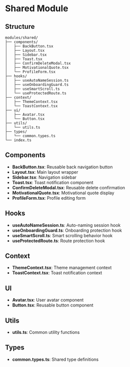 # Shared Module

## Structure
```
modules/shared/
├── components/
│   ├── BackButton.tsx
│   ├── Layout.tsx
│   ├── Sidebar.tsx
│   ├── Toast.tsx
│   ├── ConfirmDeleteModal.tsx
│   ├── MotivationalQuote.tsx
│   └── ProfileForm.tsx
├── hooks/
│   ├── useAutoNameSession.ts
│   ├── useOnboardingGuard.ts
│   ├── useSmartScroll.ts
│   └── useProtectedRoute.ts
├── context/
│   ├── ThemeContext.tsx
│   └── ToastContext.tsx
├── ui/
│   ├── Avatar.tsx
│   └── Button.tsx
├── utils/
│   └── utils.ts
├── types/
│   └── common.types.ts
└── index.ts
```

## Components
- **BackButton.tsx**: Reusable back navigation button
- **Layout.tsx**: Main layout wrapper
- **Sidebar.tsx**: Navigation sidebar
- **Toast.tsx**: Toast notification component
- **ConfirmDeleteModal.tsx**: Reusable delete confirmation
- **MotivationalQuote.tsx**: Motivational quote display
- **ProfileForm.tsx**: Profile editing form

## Hooks
- **useAutoNameSession.ts**: Auto-naming session hook
- **useOnboardingGuard.ts**: Onboarding protection hook
- **useSmartScroll.ts**: Smart scrolling behavior hook
- **useProtectedRoute.ts**: Route protection hook

## Context
- **ThemeContext.tsx**: Theme management context
- **ToastContext.tsx**: Toast notification context

## UI
- **Avatar.tsx**: User avatar component
- **Button.tsx**: Reusable button component

## Utils
- **utils.ts**: Common utility functions

## Types
- **common.types.ts**: Shared type definitions 